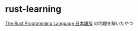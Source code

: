 # rust-learning

[The Rust Programming Language 日本語版](https://doc.rust-jp.rs/book-ja/title-page.html) の問題を解いたやつ
